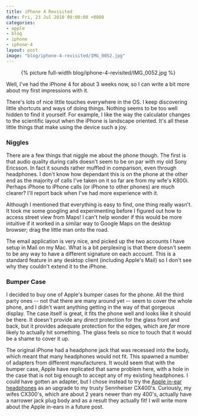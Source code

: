 ```yaml
---
title: iPhone 4 Revisited
date: Fri, 23 Jul 2010 00:00:00 +0000
categories:
- apple
- blog
- iphone
- iphone-4
layout: post
image: "blog/iphone-4-revisited/IMG_0052.jpg"
---
```


<figure>
  {% picture full-width blog/iphone-4-revisited/IMG_0052.jpg %}
</figure>

Well, I've had the iPhone 4 for about 3 weeks now, so I can write a bit more about my first impressions with it.

<!-- more -->

There's lots of nice little touches everywhere in the OS. I keep discovering little shortcuts and ways of doing things. Nothing seems to be too well hidden to find it yourself. For example, I like the way the calculator changes to the scientific layout when the iPhone is landscape oriented. It's all these little things that make using the device such a joy.

### Niggles

There are a few things that niggle me about the phone though. The first is that audio quality during calls doesn't seem to be on par with my old Sony Ericsson. In fact it sounds rather muffled in comparison, even through headphones. I don't know how dependant this is on the phone at the other end as the majority of calls I've taken on it so far are from my wife's K800i. Perhaps iPhone to iPhone calls (or iPhone to other phones) are much clearer? I'll report back when I've had more experience with it.

Although I mentioned that everything is easy to find, one thing really wasn't.  It took me some googling and experimenting before I figured out how to access street view from Maps! I can't help wonder if this would be more intuitive if it worked in a similar way to Google Maps on the desktop browser; drag the little man onto the road.

The email application is very nice, and picked up the two accounts I have setup in Mail on my Mac. What is a bit perplexing is that there doesn't seem to be any way to have a different signature on each account. This is a standard feature in any desktop client (including Apple's Mail) so I don't see why they couldn't extend it to the iPhone.

### Bumper Case

I decided to buy one of Apple's bumper cases for the phone. All the third party ones -- not that there are many around yet -- seem to cover the whole phone, and I didn't want anything getting in the way of that gorgeous display. The case itself is great, it fits the phone well and looks like it should be there. It doesn't provide any direct protection for the glass front and back, but it provides adequate protection for the edges, which are *far* more likely to actually hit something. The glass feels so nice to touch that it would be a shame to cover it up.

The original iPhone had a headphone jack that was recessed into the body, which meant that many headphones would not fit. This spawned a number of adapters from different manufacturers. It would seem that with the bumper case, Apple have replicated that same problem here, with a hole in the case that is not big enough to accept any of my existing headphones. I could have gotten an adapter, but I chose instead to try the [Apple in-ear headphones](http://www.apple.com/uk/ipod/in-ear-headphones/) as an upgrade to my trusty Sennheiser CX400's. Curiously, my wifes CX300's, which are about 2 years newer than my 400's, actually have a narrower jack plug body and as a result they actually fit! I will write more about the Apple in-ears in a future post.



